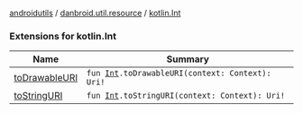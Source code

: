 [androidutils](../../index.md) / [danbroid.util.resource](../index.md) / [kotlin.Int](./index.md)

### Extensions for kotlin.Int

| Name | Summary |
|---|---|
| [toDrawableURI](to-drawable-u-r-i.md) | `fun `[`Int`](https://kotlinlang.org/api/latest/jvm/stdlib/kotlin/-int/index.html)`.toDrawableURI(context: Context): Uri!` |
| [toStringURI](to-string-u-r-i.md) | `fun `[`Int`](https://kotlinlang.org/api/latest/jvm/stdlib/kotlin/-int/index.html)`.toStringURI(context: Context): Uri!` |
